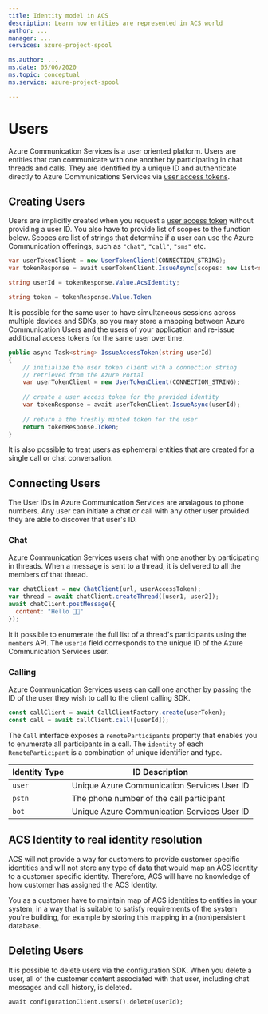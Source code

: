 ```yaml
---
title: Identity model in ACS
description: Learn how entities are represented in ACS world
author: ...    
manager: ...
services: azure-project-spool

ms.author: ...
ms.date: 05/06/2020
ms.topic: conceptual
ms.service: azure-project-spool

---
```



# Users

Azure Communication Services is a user oriented platform. Users are entities that can communicate with one another by participating in chat threads and calls. They are identified by a unique ID and authenticate directly to Azure Communications Services via [user access tokens](./user-access-tokens.md).

## Creating Users

Users are implicitly created when you request a [user access token](./user-access-tokens.md) without providing a user ID. You also have to provide list of scopes to the function below. Scopes are list of strings that determine if a user can use the Azure Communication offerings, such as `"chat"`, `"call"`, `"sms"` etc.

```csharp
var userTokenClient = new UserTokenClient(CONNECTION_STRING);
var tokenResponse = await userTokenClient.IssueAsync(scopes: new List<string>{ "chat" });

string userId = tokenResponse.Value.AcsIdentity;

string token = tokenResponse.Value.Token
```

It is possible for the same user to have simultaneous sessions across multiple devices and SDKs, so you may store a mapping between Azure Communication Users and the users of your application and re-issue additional access tokens for the same user over time.

```csharp
public async Task<string> IssueAccessToken(string userId)
{    
    // initialize the user token client with a connection string
    // retrieved from the Azure Portal
    var userTokenClient = new UserTokenClient(CONNECTION_STRING);
    
    // create a user access token for the provided identity
    var tokenResponse = await userTokenClient.IssueAsync(userId);
    
    // return a the freshly minted token for the user
    return tokenResponse.Token;
}
```
It is also possible to treat users as ephemeral entities that are created for a single call or chat conversation.

## Connecting Users

The User IDs in Azure Communication Services are analagous to phone numbers. Any user can initiate a chat or call with any other user provided they are able to discover that user's ID.

### Chat

Azure Communication Services users chat with one another by participating in threads. When a message is sent to a thread, it is delivered to all the members of that thread.

```javascript
var chatClient = new ChatClient(url, userAccessToken);
var thread = await chatClient.createThread([user1, user2]);
await chatClient.postMessage({
  content: "Hello 👋🏻"
});
```

It it possible to enumerate the full list of a thread's participants using the `members` API. The `userId` field corresponds to the unique ID of the Azure Communication Services user.

### Calling

Azure Communication Services users can call one another by passing the ID of the user they wish to call to the client calling SDK.

```javascript
const callClient = await CallClientFactory.create(userToken);
const call = await callClient.call([userId]);
```

The `Call` interface exposes a `remoteParticipants` property that enables you to enumerate all participants in a call. The `identity` of each `RemoteParticipant` is a combination of unique identifier and type.

| Identity Type | ID Description |
|---|---|
|`user`| Unique Azure Communication Services User ID |
|`pstn`| The phone number of the call participant |
|`bot`| Unique Azure Communication Services User ID |

## ACS Identity to real identity resolution

ACS will not provide a way for customers to provide customer specific identities and will not store any type of data that would map an ACS Identity to a customer specific identity. Therefore, ACS will have no knowledge of how customer has assigned the ACS Identity.

You as a customer have to maintain map of ACS identities to entities in your system, in a way that is suitable to satisfy requirements of the system you're building, for example by storing this mapping in a (non)persistent database.

## Deleting Users

It is possible to delete users via the configuration SDK. When you delete a user, all of the customer content associated with that user, including chat messages and call history, is deleted.
<!--TODO: This part is not ready in SDK yet-->
```charpt
await configurationClient.users().delete(userId);
```

